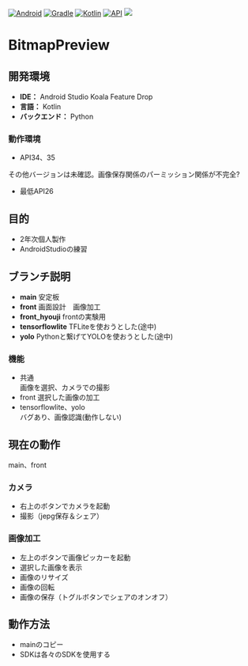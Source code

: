 [![Android](https://custom-icon-badges.herokuapp.com/badge/Android-3CDA84.svg?logo=android&logoColor=white)]()
[![Gradle](https://custom-icon-badges.herokuapp.com/badge/Gradle-02303a.svg?logo=Gradle&logoColor=white)]()
[![Kotlin](https://custom-icon-badges.herokuapp.com/badge/Kotlin-A97BFF.svg?logo=Kotlin&logoColor=white)]()
[![API](https://img.shields.io/badge/API-26%2B-brightgreen.svg?style=flat)](https://android-arsenal.com/api?level=26)
<img src="https://img.shields.io/badge/-JetPackCompese-FFCC33.svg?logo=android&style=popout">


# BitmapPreview

## 開発環境
 - **IDE：** Android Studio Koala Feature Drop
 - **言語：** Kotlin
 - **バックエンド：** Python

### 動作環境
 - API34、35

その他バージョンは未確認。画像保存関係のパーミッション関係が不完全?
 
 - 最低API26
  
## 目的
 - 2年次個人製作
 - AndroidStudioの練習


## ブランチ説明
 - **main** 安定板
 - **front** 画面設計　画像加工
 - **front_hyouji** frontの実験用
 - **tensorflowlite** TFLiteを使おうとした(途中)
 - **yolo** Pythonと繋げてYOLOを使おうとした(途中)


### 機能
 - 共通   
画像を選択、カメラでの撮影
 - front 
選択した画像の加工
 - tensorflowlite、yolo  
バグあり、画像認識(動作しない)


## 現在の動作
main、front
### カメラ
 - 右上のボタンでカメラを起動
 - 撮影（jepg保存＆シェア）
### 画像加工
 - 左上のボタンで画像ピッカーを起動
 - 選択した画像を表示
 - 画像のリサイズ
 - 画像の回転
 - 画像の保存（トグルボタンでシェアのオンオフ）

## 動作方法
- mainのコピー
- SDKは各々のSDKを使用する
